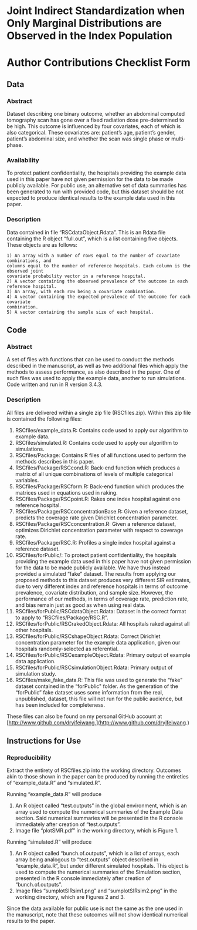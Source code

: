 # Joint Indirect Standardization when Only Marginal Distributions are Observed in the Index Population

# Author Contributions Checklist Form

## Data

### Abstract 
Dataset describing one binary outcome, whether an abdominal computed tomography scan has
gone over a fixed radiation dose pre-determined to be high. This outcome is influenced by four
covariates, each of which is also categorical. These covariates are: patient’s age, patient’s
gender, patient’s abdominal size, and whether the scan was single phase or multi-phase.

### Availability 
To protect patient confidentiality, the hospitals providing the example data used in this paper
have not given permission for the data to be made publicly available. For public use, an
alternative set of data summaries has been generated to run with provided code, but this
dataset should be not expected to produce identical results to the example data used in this
paper.

### Description 
Data contained in file “RSCdataObject.Rdata”. This is an Rdata file containing the R object
“full.out”, which is a list containing five objects. These objects are as follows:

```
1) An array with a number of rows equal to the number of covariate combinations, and
columns equal to the number of reference hospitals. Each column is the observed joint
covariate probability vector in a reference hospital.
2) A vector containing the observed prevalence of the outcome in each reference hospital.
3) An array, with each row being a covariate combination.
4) A vector containing the expected prevalence of the outcome for each covariate
combination.
5) A vector containing the sample size of each hospital.
```
## Code

### Abstract 
A set of files with functions that can be used to conduct the methods described in the
manuscript, as well as two additional files which apply the methods to assess performance, as
also described in the paper. One of such files was used to apply the example data, another to
run simulations. Code written and run in R version 3.4.3.

### Description 
All files are delivered within a single zip file (RSCfiles.zip). Within this zip file is contained the
following files:


1. RSCfiles/example_data.R: Contains code used to apply our algorithm to example data.
2. RSCfiles/simulated.R: Contains code used to apply our algorithm to simulations.
3. RSCfiles/Package: Contains R files of all functions used to perform the methods
    describes in this paper.
4. RSCfiles/Package/RSCcond.R: Back-end function which produces a matrix of all unique
    combinations of levels of multiple categorical variables.
5. RSCfiles/Package/RSCform.R: Back-end function which produces the matrices used in
    equations used in raking.
6. RSCfiles/Package/RSCpoint.R: Rakes one index hospital against one reference hospital.
7. RSCfiles/Package/RSCconcentrationBase.R: Given a reference dataset, predicts the
    coverage rate given Dirichlet concentration parameter.
8. RSCfiles/Package/RSCconcentration.R: Given a reference dataset, optimizes Dirichlet
    concentration parameter with respect to coverage rate.
9. RSCfiles/Package/RSC.R: Profiles a single index hospital against a reference dataset.
10. RSCfiles/forPublic/: To protect patient confidentiality, the hospitals providing the example
    data used in this paper have not given permission for the data to be made publicly
    available. We have thus instead provided a simulated “fake” dataset. The results from
    applying our proposed methods to this dataset produces very different SIR estimates,
    due to very different index and reference hospitals in terms of outcome prevalence,
    covariate distribution, and sample size. However, the performance of our methods, in
    terms of coverage rate, prediction rate, and bias remain just as good as when using real
    data.
11. RSCfiles/forPublic/RSCdataObject.Rdata: Dataset in the correct format to apply to
    “RSCfiles/Package/RSC.R”.
12. RSCfiles/forPublic/RSCrakedObject.Rdata: All hospitals raked against all other hospitals.
13. RSCfiles/forPublic/RSCshapeObject.Rdata: Correct Dirichlet concentration parameter
    for the example data application, given our hospitals randomly-selected as referential.
14. RSCfiles/forPublic/RSCexampleObject.Rdata: Primary output of example data
    application.
15. RSCfiles/forPublic/RSCsimulationObject.Rdata: Primary output of simulation study.
16. RSCfiles/make_fake_data.R: This file was used to generate the “fake” dataset contained
    in the “forPublic" folder. As the generation of the “forPublic” fake dataset uses some
    information from the real, unpublished, dataset, this file will not run for the public
    audience, but has been included for completeness.


These files can also be found on my personal GitHub account at
[http://www.github.com/dryifeiwang.](http://www.github.com/dryifeiwang.)

## Instructions for Use

### Reproducibility
Extract the entirety of RSCfiles.zip into the working directory. Outcomes akin to those shown in
the paper can be produced by running the entireties of “example_data.R” and “simulated.R”.

Running “example_data.R” will produce
1) An R object called “test.outputs” in the global environment, which is an array used to
compute the numerical summaries of the Example Data section. Said numerical
summaries will be presented in the R console immediately after creation of
“test.outputs”.
2) Image file “plotSMR.pdf” in the working directory, which is Figure 1.

Running “simulated.R” will produce
1) An R object called “bunch.of.outputs”, which is a list of arrays, each array being
analogous to “test.outputs” object described in “example_data.R”, but under different
simulated hospitals. This object is used to compute the numerical summaries of the
Simulation section, presented in the R console immediately after creation of
“bunch.of.outputs”.
2) Image files “sumplotSIRsim1.png” and “sumplotSIRsim2.png” in the working directory,
which are Figures 2 and 3.

Since the data available for public use is not the same as the one used in the manuscript, note
that these outcomes will not show identical numerical results to the paper.


